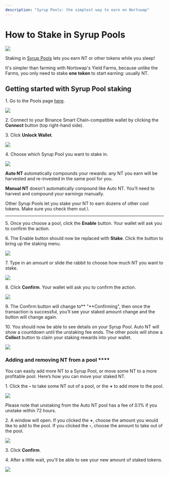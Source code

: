 ```yaml
---
description: "Syrup Pools: the simplest way to earn on Nortswap"
---
```


# How to Stake in Syrup Pools

![](../../.gitbook/assets/docs-masthead-15-.png)

Staking in [Syrup Pools](https://docs.nortswap.finance/products/syrup-pool) lets you earn NT or other tokens while you sleep!

It's simpler than farming with Nortswap's Yield Farms, because unlike the Farms, you only need to stake **one token** to start earning: usually NT.

## **Getting started with Syrup Pool staking**

1\. Go to the Pools page [here](https://nortswap.finance/pools).

![](<../../.gitbook/assets/image (105).png>)

2\. Connect to your Binance Smart Chain-compatible wallet by clicking the **Connect** button (top right-hand side).

3\. Click **Unlock Wallet**.

![](<../../.gitbook/assets/image (128).png>)

4\. Choose which Syrup Pool you want to stake in.

![](<../../.gitbook/assets/image (94).png>)

**Auto NT** automatically compounds your rewards: any NT you earn will be harvested and re-invested in the same pool for you.

**Manual NT** doesn’t automatically compound like Auto NT. You’ll need to harvest and compound your earnings manually.

Other Syrup Pools let you stake your NT to earn dozens of other cool tokens. Make sure you check them out.\

---

5\. Once you choose a pool, click the **Enable** button. Your wallet will ask you to confirm the action.

6\. The Enable button should now be replaced with **Stake**. Click the button to bring up the staking menu.

![](<../../.gitbook/assets/image (80).png>)

7\. Type in an amount or slide the rabbit to choose how much NT you want to stake.

![](<../../.gitbook/assets/image (18).png>)

8\. Click **Confirm**. Your wallet will ask you to confirm the action.

![](<../../.gitbook/assets/image (22) (1).png>)

9\. The Confirm button will change to** "**Confirming", then once the transaction is successful, you’ll see your staked amount change and the button will change again.

10\. You should now be able to see details on your Syrup Pool. Auto NT will show a countdown until the unstaking fee ends. The other pools will show a **Collect** button to claim your staking rewards into your wallet.

![](<../../.gitbook/assets/image (59) (1).png>)

### **Adding and removing NT from a pool** \*\*\*\*

You can easily add more NT to a Syrup Pool, or move some NT to a more profitable pool. Here’s how you can move your staked NT.

1\. Click the **-** to take some NT out of a pool, or the **+** to add more to the pool.

![](<../../.gitbook/assets/image (76).png>)

Please note that unstaking from the Auto NT pool has a fee of 0.1% if you unstake within 72 hours.

2\. A window will open. If you clicked the **+**, choose the amount you would like to add to the pool. If you clicked the **-**, choose the amount to take out of the pool.

![](<../../.gitbook/assets/image (139).png>)

3\. Click **Confirm**.

4\. After a little wait, you'll be able to see your new amount of staked tokens.

![](<../../.gitbook/assets/image (88).png>)
